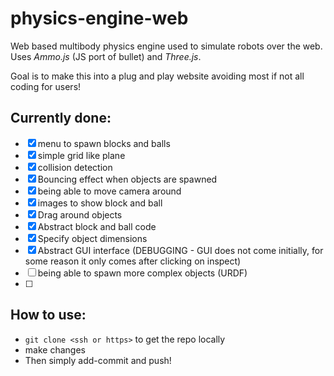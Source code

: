 # physics-engine-web
Web based multibody physics engine used to simulate robots over the web. Uses *Ammo.js* (JS port of bullet) and *Three.js*.

Goal is to make this into a plug and play website avoiding most if not all coding for users!

## Currently done:
- [x] menu to spawn blocks and balls
- [x] simple grid like plane 
- [x] collision detection
- [x] Bouncing effect when objects are spawned
- [x] being able to move camera around
- [x] images to show block and ball
- [x] Drag around objects
- [x] Abstract block and ball code
- [x] Specify object dimensions
- [x] Abstract GUI interface (DEBUGGING - GUI does not come initially, for some reason it only comes after clicking on inspect)
- [ ] being able to spawn more complex objects (URDF)
- [ ] 

## How to use:
 * `git clone <ssh or https>` to get the repo locally
 * make changes
 * Then simply add-commit and push!
